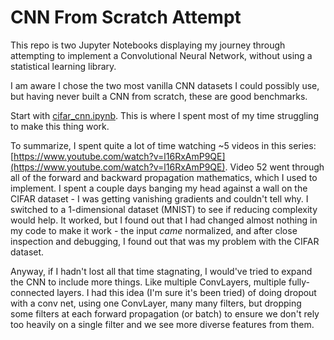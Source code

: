 # CNN From Scratch Attempt

This repo is two Jupyter Notebooks displaying my journey through attempting to implement a Convolutional Neural Network, without using a statistical learning library. 

I am aware I chose the two most vanilla CNN datasets I could possibly use, but having never built a CNN from scratch, these are good benchmarks. 

Start with [cifar_cnn.ipynb](https://github.com/kambielawski/cnn_from_scratch/blob/master/cnn_cifar.ipynb). This is where I spent most of my time struggling to make this thing work.

To summarize, I spent quite a lot of time watching ~5 videos in this series: [https://www.youtube.com/watch?v=l16RxAmP9QE](https://www.youtube.com/watch?v=l16RxAmP9QE). Video 52 went through all of the forward and backward propagation mathematics, which I used to implement. I spent a couple days banging my head against a wall on the CIFAR dataset - I was getting vanishing gradients and couldn't tell why. I switched to a 1-dimensional dataset (MNIST) to see if reducing complexity would help. It worked, but I found out that I had changed almost nothing in my code to make it work - the input *came* normalized, and after close inspection and debugging, I found out that was my problem with the CIFAR dataset. 

Anyway, if I hadn't lost all that time stagnating, I would've tried to expand the CNN to include more things. Like multiple ConvLayers, multiple fully-connected layers. I had this idea (I'm sure it's been tried) of doing dropout with a conv net, using one ConvLayer, many many filters, but dropping some filters at each forward propagation (or batch) to ensure we don't rely too heavily on a single filter and we see more diverse features from them.

